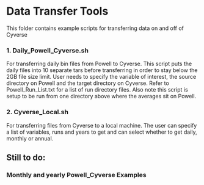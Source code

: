 # Data Transfer Tools
This folder contains example scripts for transferring data on and off of Cyverse

### 1. Daily_Powell_Cyverse.sh
  For transferring daily bin files from Powell to Cyverse. This script puts the daily files into 10 separate tars before transferring in order to stay below the 2GB file size limit. User needs to specify the variable of interest, the source directory on Powell and the target directory on Cyverse. Refer to Powell_Run_List.txt for a list of run directory files. Also note this script is setup to be run from one directory above where the averages sit on Powell.

### 2. Cyverse_Local.sh
  For transferring files from Cyverse to a local machine.  The user can specify a list of variables, runs and years to get and can select whether to get daily, monthly or annual. 

## Still to do:
### Monthly and yearly Powell_Cyverse Examples
